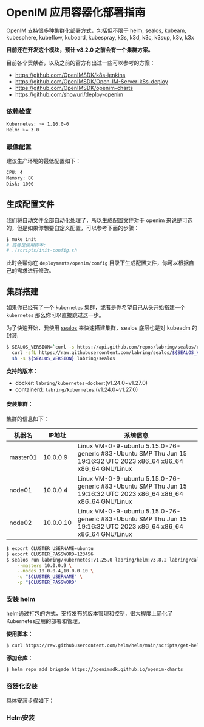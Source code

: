 # OpenIM 应用容器化部署指南

OpenIM 支持很多种集群化部署方式，包括但不限于 helm, sealos, kubeam, kubesphere, kubeflow, kuboard, kubespray, k3s, k3d, k3c, k3sup, k3v, k3x

**目前还在开发这个模块，预计 v3.2.0 之前会有一个集群方案。**

目前各个贡献者，以及之前的官方有出过一些可以参考的方案：

- https://github.com/OpenIMSDK/k8s-jenkins
- https://github.com/OpenIMSDK/Open-IM-Server-k8s-deploy
- https://github.com/OpenIMSDK/openim-charts
- https://github.com/showurl/deploy-openim


### 依赖检查

```bash
Kubernetes: >= 1.16.0-0
Helm: >= 3.0
```


### 最低配置

建议生产环境的最低配置如下：

```bash
CPU: 4
Memory: 8G
Disk: 100G
```

## 生成配置文件

我们将自动文件全部自动化处理了，所以生成配置文件对于 openim 来说是可选的，但是如果你想要自定义配置，可以参考下面的步骤：

```bash
$ make init
# 或者是使用脚本:
# ./scripts/init-config.sh
```
此时会帮你在 `deployments/openim/config` 目录下生成配置文件，你可以根据自己的需求进行修改。


## 集群搭建

如果你已经有了一个 `kubernetes` 集群，或者是你希望自己从头开始搭建一个 `kubernetes` 那么你可以直接跳过这一步。

为了快速开始，我使用 [sealos](https://github.com/labring/sealos) 来快速搭建集群，sealos 底层也是对 kubeadm 的封装:

```bash
$ SEALOS_VERSION=`curl -s https://api.github.com/repos/labring/sealos/releases/latest | grep -oE '"tag_name": "[^"]+"' | head -n1 | cut -d'"' -f4` && \
  curl -sfL https://raw.githubusercontent.com/labring/sealos/${SEALOS_VERSION}/scripts/install.sh |
  sh -s ${SEALOS_VERSION} labring/sealos
```

**支持的版本：**

+ docker: `labring/kubernetes-docker`:(v1.24.0~v1.27.0)
+ containerd: `labring/kubernetes`:(v1.24.0~v1.27.0)


#### 安装集群：

集群的信息如下：

| 机器名   | IP地址          | 系统信息                                                                                                    |
|---------|-----------------|------------------------------------------------------------------------------------------------------------|
| master01| 10.0.0.9   | Linux VM-0-9-ubuntu 5.15.0-76-generic #83-Ubuntu SMP Thu Jun 15 19:16:32 UTC 2023 x86_64 x86_64 x86_64 GNU/Linux |
| node01  | 10.0.0.4   | Linux VM-0-9-ubuntu 5.15.0-76-generic #83-Ubuntu SMP Thu Jun 15 19:16:32 UTC 2023 x86_64 x86_64 x86_64 GNU/Linux |
| node02  | 10.0.0.10  | Linux VM-0-9-ubuntu 5.15.0-76-generic #83-Ubuntu SMP Thu Jun 15 19:16:32 UTC 2023 x86_64 x86_64 x86_64 GNU/Linux |

```bash
$ export CLUSTER_USERNAME=ubuntu
$ export CLUSTER_PASSWORD=123456
$ sealos run labring/kubernetes:v1.25.0 labring/helm:v3.8.2 labring/calico:v3.24.1 \
    --masters 10.0.0.9 \
    --nodes 10.0.0.4,10.0.0.10 \
    -u "$CLUSTER_USERNAME" \
    -p "$CLUSTER_PASSWORD"
```

### 安装 helm

helm通过打包的方式，支持发布的版本管理和控制，很大程度上简化了Kubernetes应用的部署和管理。


**使用脚本：**

```bash
$ curl https://raw.githubusercontent.com/helm/helm/main/scripts/get-helm-3 | bash
```

**添加仓库：**

```bash
$ helm repo add brigade https://openimsdk.github.io/openim-charts
```


### 容器化安装

具体安装步骤如下：



### Helm安装
